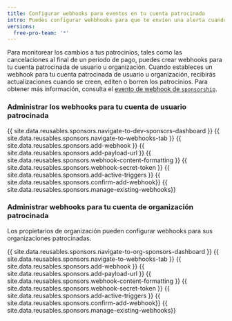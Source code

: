 ```yaml
---
title: Configurar webhooks para eventos en tu cuenta patrocinada
intro: Puedes configurar wehbhooks para que te envíen una alerta cuando recibas nuevos patrocinios o cuando los patrocinadores existentes realicen cambios a sus patrocinios.
versions:
  free-pro-team: '*'
---
```


Para monitorear los cambios a tus patrocinios, tales como las cancelaciones al final de un periodo de pago, puedes crear webhooks para tu cuenta patrocinada de usuario u organización. Cuando estableces un webhook para tu cuenta patrocinada de usuario u organización, recibirás actualizaciones cuando se creen, editen o borren los patrocinios. Para obtener más información, consulta el [evento de webhook de `sponsorship`](/webhooks/event-payloads/#sponsorship).

### Administrar los webhooks para tu cuenta de usuario patrocinada

{{ site.data.reusables.sponsors.navigate-to-dev-sponsors-dashboard }}
{{ site.data.reusables.sponsors.navigate-to-webhooks-tab }}
{{ site.data.reusables.sponsors.add-webhook }}
{{ site.data.reusables.sponsors.add-payload-url }}
{{ site.data.reusables.sponsors.webhook-content-formatting }}
{{ site.data.reusables.sponsors.webhook-secret-token }}
{{ site.data.reusables.sponsors.add-active-triggers }}
{{ site.data.reusables.sponsors.confirm-add-webhook}}
{{ site.data.reusables.sponsors.manage-existing-webhooks}}

### Administrar webhooks para tu cuenta de organización patrocinada

Los propietarios de organización pueden configurar webhooks para sus organizaciones patrocinadas.

{{ site.data.reusables.sponsors.navigate-to-org-sponsors-dashboard }}
{{ site.data.reusables.sponsors.navigate-to-webhooks-tab }}
{{ site.data.reusables.sponsors.add-webhook }}
{{ site.data.reusables.sponsors.add-payload-url }}
{{ site.data.reusables.sponsors.webhook-content-formatting }}
{{ site.data.reusables.sponsors.webhook-secret-token }}
{{ site.data.reusables.sponsors.add-active-triggers }}
{{ site.data.reusables.sponsors.confirm-add-webhook}}
{{ site.data.reusables.sponsors.manage-existing-webhooks}}
